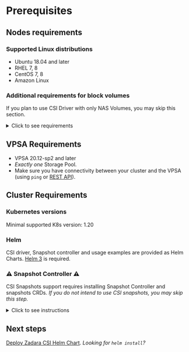 # Prerequisites

## Nodes requirements

### Supported Linux distributions
- Ubuntu 18.04 and later
- RHEL 7, 8
- CentOS 7, 8
- Amazon Linux

### Additional requirements for block volumes

If you plan to use CSI Driver with only NAS Volumes, you may skip this section.

<details>
<summary>Click to see requirements</summary>

#### iSCSI initiator tools

- iSCSI initiator tools must be installed and running on all K8s nodes.
    This must be done before installing CSI driver.

    On Ubuntu and other Debian-based:
    ```
    sudo apt-get install open-iscsi
    sudo systemctl enable iscsid
    sudo systemctl start iscsid
    ```

    On RedHat-based distribution:
    ```
    sudo yum install iscsi-initiator-utils
    sudo systemctl enable iscsid
    sudo systemctl start iscsid
    sudo systemctl enable iscsi
    sudo systemctl start iscsi
    ```

- IQN (iSCSI qualified name, defined in `/etc/iscsi/initiatorname.iscsi`) *must be unique* for each Node
    (you may have duplicate IQNs if you install iSCSI packages and then clone VM image for each K8s Node).
    Check out our [troubleshooting tips](troubleshooting.md) to see how this can be fixed.

#### Node iSCSI Connectivity

The plugin requires to be able to manage iSCSI connections _on host_ for block volumes support.

Node container will run with bind-mounted host root filesystem.
This is done automatically, and does not require any preparations.

---
</details>

## VPSA Requirements

- VPSA 20.12-sp2 and later
- *Exactly one* Storage Pool.
- Make sure you have connectivity between your cluster and the VPSA (using `ping` or [REST API](http://vpsa-api.zadarastorage.com/)).

## Cluster Requirements

### Kubernetes versions

Minimal supported K8s version: 1.20

### Helm

CSI driver, Snapshot controller and usage examples are provided as Helm Charts.
[Helm 3](https://helm.sh/docs/intro/install/) is required.

### ⚠ Snapshot Controller ⚠
CSI Snapshots support requires installing Snapshot Controller and snapshots CRDs.
*If you do not intend to use CSI snapshots, you may skip this step.*

<details>
<summary>Click to see instructions</summary>

🛈 To proceed with this guide you will need to [get the repository](get_repo.md), if you have not already done so.

Both Snapshot Controller and CRDs are cluster-global and should be installed *once* for any number of CSI drivers.
In managed K8s clusters Snapshot Controller may be already present.

You can read more about new [Volume Snapshot API](https://kubernetes.io/blog/2020/12/10/kubernetes-1.20-volume-snapshot-moves-to-ga/)
and [Snapshot Controller](https://kubernetes-csi.github.io/docs/snapshot-controller.html#snapshot-controller) in K8s docs.

- Check whether you already have snapshots CRDs:
    ```
    $ kubectl api-resources --api-group=snapshot.storage.k8s.io
    NAME                     SHORTNAMES   APIVERSION                   NAMESPACED   KIND
    volumesnapshotclasses                 snapshot.storage.k8s.io/v1   false        VolumeSnapshotClass
    volumesnapshotcontents                snapshot.storage.k8s.io/v1   false        VolumeSnapshotContent
    volumesnapshots                       snapshot.storage.k8s.io/v1   true         VolumeSnapshot
    ```
    In this example the CRDs are installed. API Version can be `v1`, `v1beta1` or both.

    There's no universal way to check whether Snapshot Controller is running on your cluster.
    Yet typically, if the CRDs are present, then the controller is running as well.


- If CRDs are *not installed*, proceed to the following steps.

- _Optional step_: use custom image registry

    See [instructions for configuring Helm Chart to use local image registry](./custom_image_registry.md)

- Install Snapshot Controller and CRDs.

    For your convenience, we provide Helm Charts,
    based on [official K8s-CSI YAMLs](https://github.com/kubernetes-csi/external-snapshotter)

    - [snapshots-v1 chart](#helm/snapshots-v1) for K8s 1.20+

    - [snapshots-v1beta1 chart](#helm/snapshots-v1beta1) for older versions

    We strongly advise not to use `v1beta1` with K8s 1.20+.

    Example for `v1`:
    ```
    $ helm install csi-snapshots-v1 zadara-csi-helm/snapshots-v1

    NAME: csi-snapshots-v1
    LAST DEPLOYED: Mon Jul  5 16:45:23 2021
    NAMESPACE: default
    STATUS: deployed
    REVISION: 1
    TEST SUITE: None
    NOTES:
    Thank you for installing snapshots-v1-4.1.1+zadara.1!

    ##############################################################################
    ####   Verify CRDs installation:                                          ####
    ##############################################################################

    $ kubectl api-resources --api-group=snapshot.storage.k8s.io
    NAME                     SHORTNAMES   APIVERSION                   NAMESPACED   KIND
    volumesnapshotclasses                 snapshot.storage.k8s.io/v1   false        VolumeSnapshotClass
    volumesnapshotcontents                snapshot.storage.k8s.io/v1   false        VolumeSnapshotContent
    volumesnapshots                       snapshot.storage.k8s.io/v1   true         VolumeSnapshot

    ##############################################################################
    ####   Verify Snapshot Controller:                                        ####
    ##############################################################################

    $ kubectl get pods -n kube-system -l app=snapshot-controller
    NAME                                  READY   STATUS    RESTARTS   AGE
    snapshot-controller-7485bfc5f-mqf79   1/1     Running   0          69s
    ```

- Optionally, you can install [Snapshot validation webhook](https://github.com/kubernetes/enhancements/tree/master/keps/sig-storage/1900-volume-snapshot-validation-webhook) (not included in helm charts).

    [Installation instructions and YAMLs](https://github.com/kubernetes-csi/external-snapshotter/tree/master/deploy/kubernetes/webhook-example)
    (OCI image is available at `k8s.gcr.io/sig-storage/snapshot-validation-webhook`)

---
</details>

## Next steps

[Deploy Zadara CSI Helm Chart](helm_deploy.md). *Looking for `helm install`?*
